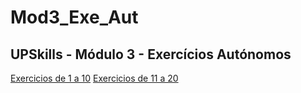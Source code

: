 # Mod3_Exe_Aut
## UPSkills - Módulo 3 - Exercícios Autónomos

[Exercicios de 1 a 10](FilipeNogueira_M3_Exe1_10_20230604.sql)
[Exercicios de 11 a 20](FilipeNogueira_M3_Exe11_20_20230604.sql)
